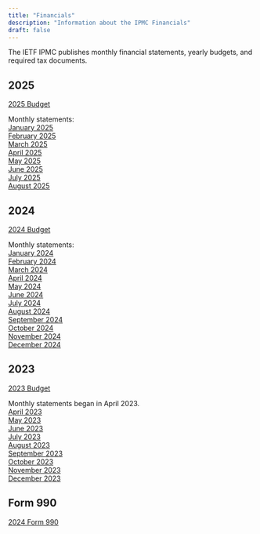 ```yaml
---
title: "Financials"
description: "Information about the IPMC Financials"
draft: false
---
```


The IETF IPMC publishes monthly financial statements, yearly budgets, and required tax documents. 

## 2025

[2025 Budget](/uploads/ipmc-budget-2025.pdf)

Monthly statements:  
[January 2025](/uploads/Jan2025-IETF-IPMC-Stmt.pdf)  
[February 2025](/uploads/Feb2025-IETF-IPMC-Stmt.pdf)  
[March 2025](/uploads/Mar2025-IETF-IPMC-Stmt.pdf)  
[April 2025](/uploads/Apr2025-IETF-IPMC-Stmt.pdf)  
[May 2025](/uploads/2025-05-ipmc-stmt.pdf)   
[June 2025](/uploads/2025-06-ipmc-stmt.pdf)   
[July 2025](/uploads/2025-07-ipmc-stmt.pdf)   
[August 2025](/uploads/2025-08-ipmc-stmt.pdf)   

## 2024

[2024 Budget](/uploads/ipmc-budget-2024.pdf)

Monthly statements:  
[January 2024](/uploads/2024-01-ipmc-stmt.pdf)  
[February 2024](/uploads/2024-02-ipmc-stmt.pdf)   
[March 2024](/uploads/2024-03-ipmc-stmt.pdf)    
[April 2024](/uploads/2024-04-ipmc-stmt.pdf)    
[May 2024](/uploads/2024-05-ipmc-stmt.pdf)    
[June 2024](/uploads/2024-06-ipmc-stmt.pdf)    
[July 2024](/uploads/2024-07-ipmc-stmt.pdf)    
[August 2024](/uploads/2024-08-ipmc-stmt.pdf)    
[September 2024](/uploads/2024-09-ipmc-stmt.pdf)     
[October 2024](/uploads/2024-10-ipmc-stmt.pdf)     
[November 2024](/uploads/2024-11-ipmc-stmt.pdf)    
[December 2024](/uploads/2024-12-ipmc-stmt.pdf)    

## 2023

[2023 Budget](/uploads/ipmc-budget-2023.pdf)  

Monthly statements began in April 2023.  
[April 2023](/uploads/2023-04-ipmc-stmt.pdf)     
[May 2023](/uploads/2023-05-ipmc-stmt.pdf)       
[June 2023](/uploads/2023-06-ipmc-stmt.pdf)     
[July 2023](/uploads/2023-07-ipmc-stmt.pdf)       
[August 2023](/uploads/2023-08-ipmc-stmt.pdf)       
[September 2023](/uploads/2023-09-ipmc-stmt.pdf)       
[October 2023](/uploads/2023-10-ipmc-stmt.pdf)       
[November 2023](/uploads/2023-11-ipmc-stmt.pdf)       
[December 2023](/uploads/2023-12-ipmc-stmt.pdf)       

## Form 990

[2024 Form 990](/uploads/IPMC_990_2024.pdf)

